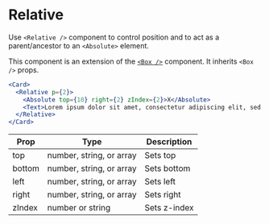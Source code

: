 # Relative

Use `<Relative />` component to control position and to act as a parent/ancestor to an `<Absolute>` element.

This component is an extension of the [`<Box />`](https://pricelinelabs.github.io/design-system/Box) component. It inherits `<Box />` props.

```.jsx
<Card>
  <Relative p={2}>
    <Absolute top={10} right={2} zIndex={2}>X</Absolute>
    <Text>Lorem ipsum dolor sit amet, consectetur adipiscing elit, sed do eiusmod tempor incididunt ut labore et dolore magna aliqua. Ut enim ad minim veniam, quis nostrud exercitation ullamco laboris nisi ut aliquip ex ea commodo consequat.</Text>
  </Relative>
</Card>
```

Prop | Type | Description
---|---|---
top | number, string, or array | Sets top
bottom | number, string, or array | Sets bottom
left | number, string, or array | Sets left
right | number, string, or array | Sets right
zIndex | number or string | Sets z-index